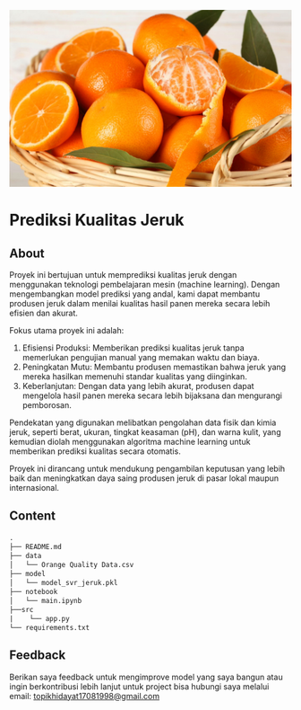 ![header](img/jerukk.jpg)

# Prediksi Kualitas Jeruk

## About
Proyek ini bertujuan untuk memprediksi kualitas jeruk dengan menggunakan teknologi pembelajaran mesin (machine learning). Dengan mengembangkan model prediksi yang andal, kami dapat membantu produsen jeruk dalam menilai kualitas hasil panen mereka secara lebih efisien dan akurat.

Fokus utama proyek ini adalah:

1. Efisiensi Produksi: Memberikan prediksi kualitas jeruk tanpa memerlukan pengujian manual yang memakan waktu dan biaya.
2. Peningkatan Mutu: Membantu produsen memastikan bahwa jeruk yang mereka hasilkan memenuhi standar kualitas yang diinginkan.
3. Keberlanjutan: Dengan data yang lebih akurat, produsen dapat mengelola hasil panen mereka secara lebih bijaksana dan mengurangi pemborosan.

Pendekatan yang digunakan melibatkan pengolahan data fisik dan kimia jeruk, seperti berat, ukuran, tingkat keasaman (pH), dan warna kulit, yang kemudian diolah menggunakan algoritma machine learning untuk memberikan prediksi kualitas secara otomatis.

Proyek ini dirancang untuk mendukung pengambilan keputusan yang lebih baik dan meningkatkan daya saing produsen jeruk di pasar lokal maupun internasional.

## Content
    .
    ├── README.md 
    ├── data
    │   └── Orange Quality Data.csv
    ├── model
    │   └── model_svr_jeruk.pkl
    ├── notebook
    │   └── main.ipynb
    ├──src
    |    └── app.py
    └── requirements.txt

## Feedback
Berikan saya feedback untuk mengimprove model yang saya bangun atau ingin berkontribusi lebih lanjut untuk project bisa hubungi saya melalui email: topikhidayat17081998@gmail.com
